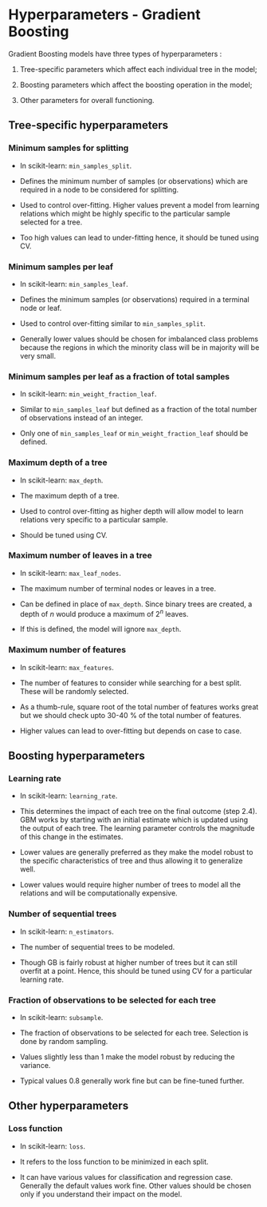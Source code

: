 # Hyperparameters - Gradient Boosting

Gradient Boosting models have three types of hyperparameters :

1.  Tree-specific parameters which affect each individual tree in the
    model;

2.  Boosting parameters which affect the boosting operation in the
    model;

3.  Other parameters for overall functioning.

## Tree-specific hyperparameters

### Minimum samples for splitting

-   In scikit-learn: `min_samples_split`.

-   Defines the minimum number of samples (or observations) which are
    required in a node to be considered for splitting.

-   Used to control over-fitting. Higher values prevent a model from
    learning relations which might be highly specific to the particular
    sample selected for a tree.

-   Too high values can lead to under-fitting hence, it should be tuned
    using CV.

### Minimum samples per leaf

-   In scikit-learn: `min_samples_leaf`.

-   Defines the minimum samples (or observations) required in a terminal
    node or leaf.

-   Used to control over-fitting similar to `min_samples_split`.

-   Generally lower values should be chosen for imbalanced class
    problems because the regions in which the minority class will be in
    majority will be very small.

### Minimum samples per leaf as a fraction of total samples

-   In scikit-learn: `min_weight_fraction_leaf`.

-   Similar to `min_samples_leaf` but defined as a fraction of the total
    number of observations instead of an integer.

-   Only one of `min_samples_leaf` or `min_weight_fraction_leaf` should
    be defined.

### Maximum depth of a tree

-   In scikit-learn: `max_depth`.

-   The maximum depth of a tree.

-   Used to control over-fitting as higher depth will allow model to
    learn relations very specific to a particular sample.

-   Should be tuned using CV.

### Maximum number of leaves in a tree

-   In scikit-learn: `max_leaf_nodes`.

-   The maximum number of terminal nodes or leaves in a tree.

-   Can be defined in place of `max_depth`. Since binary trees are
    created, a depth of *n* would produce a maximum of 2<sup>*n*</sup>
    leaves.

-   If this is defined, the model will ignore `max_depth`.

### Maximum number of features

-   In scikit-learn: `max_features`.

-   The number of features to consider while searching for a best split.
    These will be randomly selected.

-   As a thumb-rule, square root of the total number of features works
    great but we should check upto 30-40 % of the total number of
    features.

-   Higher values can lead to over-fitting but depends on case to case.

## Boosting hyperparameters

### Learning rate

-   In scikit-learn: `learning_rate`.

-   This determines the impact of each tree on the final outcome (step
    2.4). GBM works by starting with an initial estimate which is
    updated using the output of each tree. The learning parameter
    controls the magnitude of this change in the estimates.

-   Lower values are generally preferred as they make the model robust
    to the specific characteristics of tree and thus allowing it to
    generalize well.

-   Lower values would require higher number of trees to model all the
    relations and will be computationally expensive.

### Number of sequential trees

-   In scikit-learn: `n_estimators`.

-   The number of sequential trees to be modeled.

-   Though GB is fairly robust at higher number of trees but it can
    still overfit at a point. Hence, this should be tuned using CV for a
    particular learning rate.

### Fraction of observations to be selected for each tree

-   In scikit-learn: `subsample`.

-   The fraction of observations to be selected for each tree. Selection
    is done by random sampling.

-   Values slightly less than 1 make the model robust by reducing the
    variance.

-   Typical values  0.8 generally work fine but can be fine-tuned
    further.

## Other hyperparameters

### Loss function

-   In scikit-learn: `loss`.

-   It refers to the loss function to be minimized in each split.

-   It can have various values for classification and regression case.
    Generally the default values work fine. Other values should be
    chosen only if you understand their impact on the model.